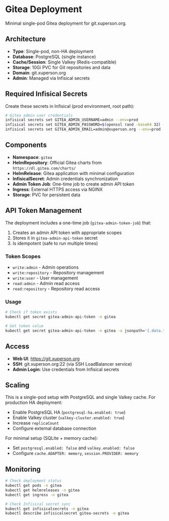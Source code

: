 # Gitea Deployment

Minimal single-pod Gitea deployment for git.xuperson.org.

## Architecture

- **Type**: Single-pod, non-HA deployment
- **Database**: PostgreSQL (single instance)
- **Cache/Session**: Single Valkey (Redis-compatible)
- **Storage**: 10Gi PVC for Git repositories and data
- **Domain**: git.xuperson.org
- **Admin**: Managed via Infisical secrets

## Required Infisical Secrets

Create these secrets in Infisical (prod environment, root path):

```bash
# Gitea admin user credentials
infisical secrets set GITEA_ADMIN_USERNAME=admin --env=prod
infisical secrets set GITEA_ADMIN_PASSWORD=$(openssl rand -base64 32) --env=prod  
infisical secrets set GITEA_ADMIN_EMAIL=admin@xuperson.org --env=prod
```

## Components

- **Namespace**: `gitea`
- **HelmRepository**: Official Gitea charts from `https://dl.gitea.com/charts/`
- **HelmRelease**: Gitea application with minimal configuration
- **InfisicalSecret**: Admin credentials synchronization
- **Admin Token Job**: One-time job to create admin API token
- **Ingress**: External HTTPS access via NGINX
- **Storage**: PVC for persistent data

## API Token Management

The deployment includes a one-time job (`gitea-admin-token-job`) that:

1. Creates an admin API token with appropriate scopes
2. Stores it in `gitea-admin-api-token` secret
3. Is idempotent (safe to run multiple times)

### Token Scopes
- `write:admin` - Admin operations
- `write:repository` - Repository management
- `write:user` - User management  
- `read:admin` - Admin read access
- `read:repository` - Repository read access

### Usage
```bash
# Check if token exists
kubectl get secret gitea-admin-api-token -n gitea

# Get token value
kubectl get secret gitea-admin-api-token -n gitea -o jsonpath='{.data.token}' | base64 -d
```

## Access

- **Web UI**: https://git.xuperson.org
- **SSH**: git.xuperson.org:22 (via SSH LoadBalancer service)
- **Admin Login**: Use credentials from Infisical secrets

## Scaling

This is a single-pod setup with PostgreSQL and single Valkey cache. For production HA deployment:
- Enable PostgreSQL HA (`postgresql-ha.enabled: true`)
- Enable Valkey cluster (`valkey-cluster.enabled: true`) 
- Increase `replicaCount`
- Configure external database connection

For minimal setup (SQLite + memory cache):
- Set `postgresql.enabled: false` and `valkey.enabled: false`
- Configure `cache.ADAPTER: memory`, `session.PROVIDER: memory`

## Monitoring

```bash
# Check deployment status
kubectl get pods -n gitea
kubectl get helmreleases -n gitea
kubectl get ingress -n gitea

# Check Infisical secret sync
kubectl get infisicalsecrets -n gitea
kubectl describe infisicalsecret gitea-secrets -n gitea
```
